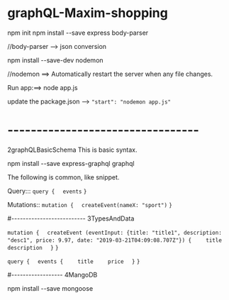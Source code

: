 # graphQL-Maxim-shopping

npm init
npm install --save express body-parser

//body-parser --> json conversion

npm install --save-dev nodemon

//nodemon ==> Automatically restart the server when any file changes.

Run app:==> node app.js

update the package.json --> ``"start": "nodemon app.js"``

# ---------------------------------
2graphQLBasicSchema
This is basic syntax.

npm install --save express-graphql graphql

The following is common, like snippet.

Query:::
`query {`
`  events`
`}`

Mutations::
`mutation {`
`  createEvent(nameX: "sport")`
`}`

#--------------------------
3TypesAndData

`mutation {`
`  createEvent (eventInput: {title: "title1", description: "desc1", price: 9.97, date: "2019-03-21T04:09:08.707Z"}) {`
`    title`
`    description`
`  }`
`}`


`query {`
`  events {`
`    title`
`    price`
`  }`
`}`

#------------------
4MangoDB

npm install --save mongoose